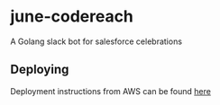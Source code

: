 # june-codereach
A Golang slack bot for salesforce celebrations

## Deploying
Deployment instructions from AWS can be found [here](https://docs.aws.amazon.com/us_en/lambda/latest/dg/golang-package.html)
